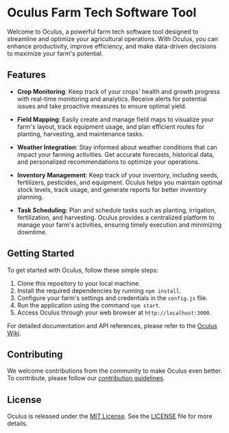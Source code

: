 # Oculus Farm Tech Software Tool

Welcome to Oculus, a powerful farm tech software tool designed to streamline and optimize your agricultural operations. With Oculus, you can enhance productivity, improve efficiency, and make data-driven decisions to maximize your farm's potential.

## Features

- **Crop Monitoring**: Keep track of your crops' health and growth progress with real-time monitoring and analytics. Receive alerts for potential issues and take proactive measures to ensure optimal yield.

- **Field Mapping**: Easily create and manage field maps to visualize your farm's layout, track equipment usage, and plan efficient routes for planting, harvesting, and maintenance tasks.

- **Weather Integration**: Stay informed about weather conditions that can impact your farming activities. Get accurate forecasts, historical data, and personalized recommendations to optimize your operations.

- **Inventory Management**: Keep track of your inventory, including seeds, fertilizers, pesticides, and equipment. Oculus helps you maintain optimal stock levels, track usage, and generate reports for better inventory planning.

- **Task Scheduling**: Plan and schedule tasks such as planting, irrigation, fertilization, and harvesting. Oculus provides a centralized platform to manage your farm's activities, ensuring timely execution and minimizing downtime.

## Getting Started

To get started with Oculus, follow these simple steps:

1. Clone this repository to your local machine.
2. Install the required dependencies by running `npm install`.
3. Configure your farm's settings and credentials in the `config.js` file.
4. Run the application using the command `npm start`.
5. Access Oculus through your web browser at `http://localhost:3000`.

For detailed documentation and API references, please refer to the [Oculus Wiki](https://github.com/johnlivingprooff/oculus/wiki).

## Contributing

We welcome contributions from the community to make Oculus even better. To contribute, please follow our [contribution guidelines](https://github.com/johnlivingprooff/oculus/blob/main/CONTRIBUTING.md).

## License

Oculus is released under the [MIT License](https://opensource.org/licenses/MIT). See the [LICENSE](https://github.com/your-username/oculus/blob/main/LICENSE) file for more details.
